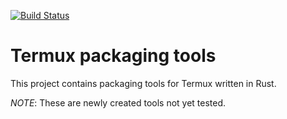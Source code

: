 [![Build Status](https://travis-ci.org/termux/termux-packaging.svg?branch=master)](https://travis-ci.org/termux/termux-packaging)

# Termux packaging tools
This project contains packaging tools for Termux written in Rust.

*NOTE*: These are newly created tools not yet tested.
